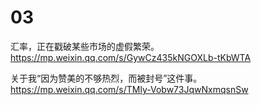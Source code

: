 
# 03

汇率，正在戳破某些市场的虚假繁荣。 https://mp.weixin.qq.com/s/GywCz435kNGOXLb-tKbWTA

关于我“因为赞美的不够热烈，而被封号”这件事。 https://mp.weixin.qq.com/s/TMly-Vobw73JqwNxmqsnSw
